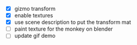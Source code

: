 - [x] gizmo transform
- [x] enable textures
- [x] use scene description to put the transform mat
- [ ] paint texture for the monkey on blender
- [ ] update gif demo